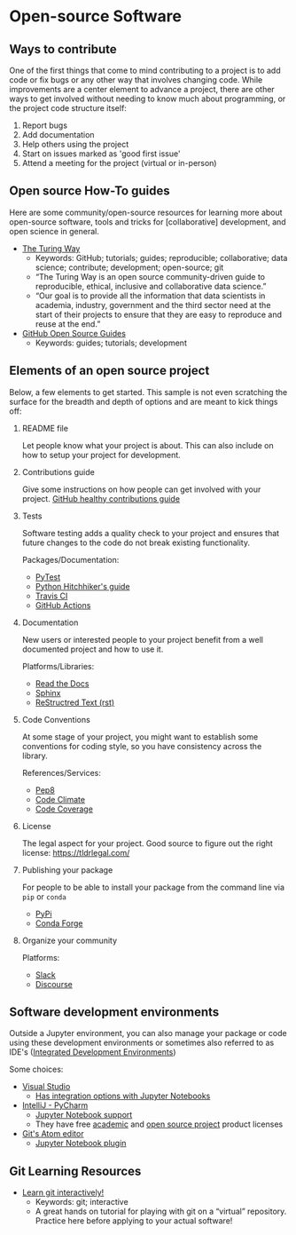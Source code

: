 # Open-source Software

## Ways to contribute
One of the first things that come to mind contributing to a project is to add code
or fix bugs or any other way that involves changing code. While improvements
are a center element to advance a project, there are other ways to get involved
without needing to know much about programming, or the project code structure
itself:

1. Report bugs
1. Add documentation
1. Help others using the project
1. Start on issues marked as 'good first issue'
1. Attend a meeting for the project (virtual or in-person)

## Open source How-To guides

Here are some community/open-source resources for learning more about
open-source software, tools and tricks for \[collaborative\] development,
and open science in general.

- [The Turing Way](https://the-turing-way.netlify.app/welcome.html)
   - Keywords: GitHub; tutorials; guides; reproducible; collaborative; data science; contribute; development; open-source; git
   - “The Turing Way is an open source community-driven guide to reproducible, ethical, inclusive and collaborative data science.”
   - “Our goal is to provide all the information that data scientists in academia, industry, government and the third sector need at the start of their projects to ensure that they are easy to reproduce and reuse at the end.”
- [GitHub Open Source Guides](https://opensource.guide/)
   - Keywords: guides; tutorials; development
    
## Elements of an open source project

Below, a few elements to get started. This sample is not even scratching the
surface for the breadth and depth of options and are meant to kick things off: 

1. README file
   
   Let people know what your project is about. This can also include on how to
   setup your project for development.

1. Contributions guide
   
   Give some instructions on how people can get involved with your project.
   [GitHub healthy contributions guide](https://docs.github.com/en/communities/setting-up-your-project-for-healthy-contributions)

1. Tests

   Software testing adds a quality check to your project and ensures that
   future changes to the code do not break existing functionality.
   
   Packages/Documentation:
   * [PyTest](https://docs.pytest.org/en/latest/)
   * [Python Hitchhiker's guide](https://docs.python-guide.org/writing/tests/)
   * [Travis CI](https://travis-ci.org/)
   * [GitHub Actions](https://github.com/features/actions)
   
1. Documentation

   New users or interested people to your project benefit from a well documented
   project and how to use it.
   
   Platforms/Libraries:
   * [Read the Docs](https://readthedocs.org)
   * [Sphinx](https://www.sphinx-doc.org/en/master/)
   * [ReStructred Text (rst)](https://docutils.sourceforge.io/rst.html)

1. Code Conventions

   At some stage of your project, you might want to establish some conventions
   for coding style, so you have consistency across the library.
   
   References/Services:
   * [Pep8](https://pep8.org/)
   * [Code Climate](https://codeclimate.com/quality/)
   * [Code Coverage](https://about.codecov.io/)
   
1. License

   The legal aspect for your project.
   Good source to figure out the right license: https://tldrlegal.com/

1. Publishing your package

   For people to be able to install your package from the command line via `pip`
   or `conda`
   * [PyPi](https://pypi.org/)
   * [Conda Forge](https://conda-forge.org)
   
1. Organize your community

   Platforms:
   * [Slack](https://slack.com/)
   * [Discourse](https://www.discourse.org/)

## Software development environments
   
   Outside a Jupyter environment, you can also manage your package or code using
   these development environments or sometimes also referred to as IDE's
   ([Integrated Development Environments](https://en.wikipedia.org/wiki/Integrated_development_environment))

   Some choices:
   * [Visual Studio](https://visualstudio.microsoft.com/)
     * [Has integration options with Jupyter Notebooks](https://code.visualstudio.com/docs/datascience/jupyter-notebooks)
   * [IntelliJ - PyCharm](https://www.jetbrains.com/pycharm/)
      * [Jupyter Notebook support](https://www.jetbrains.com/help/pycharm/jupyter-notebook-support.html)
      * They have free [academic](https://www.jetbrains.com/community/education/#students) and 
        [open source project](https://www.jetbrains.com/community/opensource/#support) product licenses
   * [Git's Atom editor](https://atom.io/)
      * [Jupyter Notebook plugin](https://atom.io/packages/jupyter-notebook)
    
## Git Learning Resources
- [Learn git interactively!](https://learngitbranching.js.org/)
   - Keywords: git; interactive
   - A great hands on tutorial for playing with git on a “virtual” repository. 
     Practice here before applying to your actual software!
